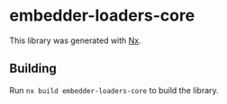 # embedder-loaders-core

This library was generated with [Nx](https://nx.dev).

## Building

Run `nx build embedder-loaders-core` to build the library.
